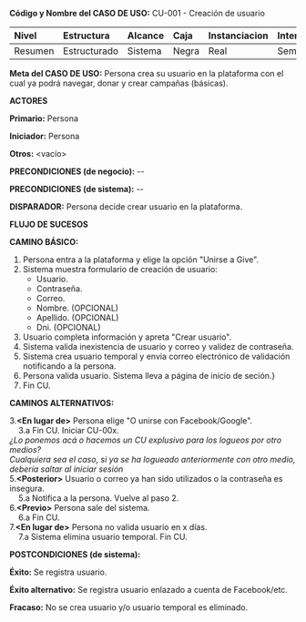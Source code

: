 **Código y Nombre del CASO  DE  USO:** CU-001 - Creación de usuario

| Nivel  | Estructura | Alcance|Caja|Instanciacion| Interaccion|
|:------- |:-------|:-----|:-----|:-----|:-----|
| Resumen    | Estructurado | Sistema |Negra |Real |Semantico|

**Meta del CASO  DE  USO:** Persona crea su usuario en la plataforma con el cual ya podrá navegar, donar y crear campañas (básicas).

**ACTORES** 

**Primario:** Persona

**Iniciador:** Persona

**Otros:** <vacío>

**PRECONDICIONES (de negocio):** --

**PRECONDICIONES (de sistema):** --

**DISPARADOR:** Persona decide crear usuario en la plataforma.

**FLUJO DE SUCESOS**

**CAMINO BÁSICO:**

1. Persona entra a la plataforma y elige la opción "Unirse a Give".
2. Sistema muestra formulario de creación de usuario:
   - Usuario.
   - Contraseña.
   - Correo.
   - Nombre. (OPCIONAL)
   - Apellido. (OPCIONAL)
   - Dni. (OPCIONAL)
3. Usuario completa información y apreta "Crear usuario".
4. Sistema valida inexistencia de usuario y correo y validez de contraseña.
5. Sistema crea usuario temporal y envia correo electrónico de validación notificando a la persona.
6. Persona valida usuario. Sistema lleva a página de inicio de seción.}
7. Fin CU.

**CAMINOS ALTERNATIVOS:**

3.**\<En lugar de\>** Persona elige "O unirse con Facebook/Google".\
&nbsp;&nbsp;&nbsp;&nbsp;3.a Fin CU. Iniciar CU-00x.\
*¿Lo ponemos acá o hacemos un CU explusivo para los logueos por otro medios?*\
   *Cualquiera sea el caso, si ya se ha logueado anteriormente con otro medio, debería saltar al iniciar sesión*\
5.**\<Posterior\>** Usuario o correo ya han sido utilizados o la contraseña es insegura.\
&nbsp;&nbsp;&nbsp;&nbsp;5.a Notifica a la persona. Vuelve al paso 2.\
6.**\<Previo\>** Persona sale del sistema.\
&nbsp;&nbsp;&nbsp;&nbsp;6.a Fin CU.\
7.**\<En lugar de\>** Persona no valida usuario en x días.\
&nbsp;&nbsp;&nbsp;&nbsp;7.a Sistema elimina usuario temporal. Fin CU.
    
**POSTCONDICIONES (de sistema):**

**Éxito:** Se registra usuario.

**Éxito alternativo:** Se registra usuario enlazado a cuenta de Facebook/etc.

**Fracaso:** No se crea usuario y/o usuario temporal es eliminado.

